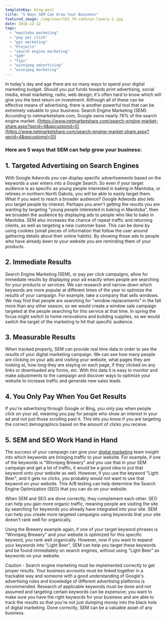 ```yaml
---
templateKey: blog-post
title: "5 Ways SEM Can Grow Your Business"
featured_image: /img/nswcrlbt_74-cathryn-lavery-2.jpg
date: 2016-12-12
tags:
  - "manitoba marketing"
  - "pay per click"
  - "ppc marketing"
  - "Projects"
  - "search engine marketing"
  - "SEM"
  - "Tips"
  - "winnipeg advertising"
  - "winnipeg marketing"
---
```


In today's day and age there are so many ways to spend your digital marketing budget. Should you put funds towards print advertising, social media, email marketing, radio, web design; it's often hard to know which will give you the best return on investment. Although all of these can be effective means of advertising, there is another powerful tool that can be extremely valuable to your business: Search Engine Marketing (SEM). According to netmarketshare.com, Google owns nearly 76% of the search engine market. ([https://www.netmarketshare.com/search-engine-market-share.aspx?qprid=4&qpcustomd=0](https://www.netmarketshare.com/search-engine-market-share.aspx?qprid=4&qpcustomd=0))

### Here are 5 ways that SEM can help grow your business:

1\. Targeted Advertising on Search Engines
------------------------------------------

With Google Adwords you can display specific advertisements based on the keywords a user enters into a Google Search. So even if your target audience is as specific as young people interested in baking in Manitoba, or retirees in northern North Dakota, you will be able to easily target them. What if you want to reach a broader audience? Google Adwords also lets you target people by interest. Perhaps you aren't getting the results you are wanting by targeting "young people interested in baking in Manitoba", then we broaden the audience by displaying ads to people who like to bake in Manitoba. SEM also increases the chance of repeat traffic and returning clients, as well as targeting a new customer base. This can be done by using cookies (small pieces of information that follow the user around gathering details about their online habits). By showing those ads to people who have already been to your website you are reminding them of your products.

2\. Immediate Results
---------------------

Search Engine Marketing (SEM), or pay per click campaigns, allow for immediate results by displaying your ad exactly when people are searching for your products or services.  We can research and narrow down which keywords are more popular at different times of the year to optimize the results of your campaign. For example, take a company that sells windows. We may find that people are searching for "window replacements" in the fall more than any other season, so we would create a window sale campaign targeted at the people searching for this service at that time. In spring the focus might switch to home renovations and building supplies, so we would switch the target of the marketing to hit that specific audience.

3\. Measurable Results
----------------------

When tracked properly, SEM can provide real time data in order to see the results of your digital marketing campaign. We can see how many people are clicking on your ads and visiting your website, what pages they are looking at, how long they are staying on each page, if they clicked on any links or downloaded any forms, etc. With this data it is easy to monitor and make adjustments to the campaign and discover ways to optimize your website to increase traffic and generate new sales leads.

4\. You Only Pay When You Get Results
-------------------------------------

If you're advertising through Google or Bing, you only pay when people click on your ad, meaning you pay for people who show an interest in your ad and not just those scrolling past it. This lets you know if you are targeting the correct demographics based on the amount of clicks you receive.

5\. SEM and SEO Work Hand in Hand
---------------------------------

The success of your campaign can give your [digital marketing](https://graphicintuitions.com/services/digital-marketing/) team insight into which keywords are bringing traffic to your website. For example, if one of the keywords is "Winnipeg Brewery" and you use that in your SEM campaign and get a lot of traffic, it would be a good idea to put that keyword onto your website as well. However, if you use the keyword "Light Beer", and it gets no clicks, you probably would not want to use that keyword on your website. This A/B testing can help determine the Search Engine Optimization (SEO) that you can do on your website.

When SEM and SEO are done correctly, they complement each other. SEO can help you gain more organic traffic, meaning people are visiting the site by searching for keywords you already have integrated into your site. SEM can help you create more targeted campaigns using keywords that your site doesn't rank well for organically.

Using the Brewery example again, if one of your target keyword phrases is "Winnipeg Brewery" and your website is optimized for this specific keyword, you rank well organically. However, now if you want to expand your keywords into "Light Beer", SEM can help you target these keywords and be found immediately on search engines, without using "Light Beer" as keywords on your website.

_Caution_ - Search engine marketing must be implemented correctly to get proper results. Your business accounts must be linked together in a trackable way and someone with a good understanding of Google's advertising rules and knowledge of different advertising platforms is recommended. Research of applicable keywords must be done and not assumed and targeting certain keywords can be expensive; you want to make sure you have the right keywords for your business and are able to track the results so that you're not just dumping money into the black hole of digital marketing. Done correctly, SEM can be a valuable asset of any business.